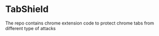 # TabShield
The repo contains chrome extension code to protect chrome tabs from different type of attacks
